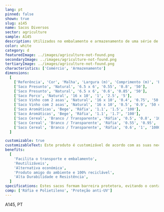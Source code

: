 ```yaml
---
lang: pt
pinned: false
shown: true
slug: a145
name: Sacos Diversos
sector: agriculture
sample: A145
description: Utilizados no embalamento e armazenamento de uma série de produtos agro-alimentares, presunto, porco, aromáticas, entre outros.
color: white
category: d
featuredImage: ../images/agriculture-not-found.png
secondaryImage: ../images/agriculture-not-found.png
tertiaryImage: ../images/agriculture-not-found.png
characteristics: ['Comércio', 'Armazenamento']
dimensions:
  [
    ['Referência', 'Cor', 'Malha', 'Largura (m)', 'Comprimento (m)', 'Embalagem (un)'],
    ['Saco Presunto', 'Natural', '6.5 x 6', '0.55', '0.8', '50'],
    ['Saco Presunto', 'Natural', '6.5 x 6', '0.6', '0.85', '50'],
    ['Saco Porco', 'Natural', '16 x 10', '1', '2.5', '5'],
    ['Saco Vinho com 2 asas', 'Natural', '16 x 10', '0.4', '0.75', '50 com 2 asas'],
    ['Saco Vinho com 2 asas', 'Natural', '16 x 10', '0.5', '0.9', '50 com 2 asas'],
    ['Saco Aromáticas', 'Bege', 'Ráfia', '1.1', '1.5', '100'],
    ['Saco Aromáticas', 'Bege', 'Ráfia', '1.1', '1.7', '100'],
    ['Saco Cereal', 'Branco / Transparente', 'Ráfia', '0.5', '0.8', '1000'],
    ['Saco Cereal', 'Branco / Transparente', 'Ráfia', '0.55', '0.95', '1000'],
    ['Saco Cereal', 'Branco / Transparente', 'Ráfia', '0.6', '1', '1000'],
  ]

customizable: true
customizableText: Este produto é customizável de acordo com as suas necessidades. Contacte-nos para mais informações.
benefits:
  [
    'Facilita o transporte e embalamento',
    'Reutilizáveis',
    'Alternativa económica',
    'Produto amigo do ambiente e 100% reciclável',
    'Alta Durabilidade e Resistência',
  ]
specifications: Estes sacos formam barreira protetora, evitando o contacto direto de certos organismos que comprometam a viabilidade do produto.
comp: ['Ráfia e Polietileno', 'Proteção anti-UV']
---
```


A145, PT
